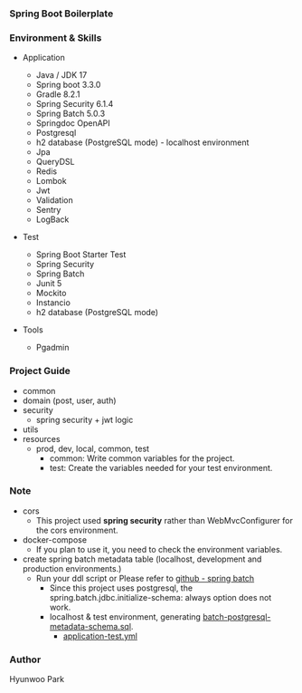 ### Spring Boot Boilerplate

### Environment & Skills

- Application
  - Java / JDK 17
  - Spring boot 3.3.0
  - Gradle 8.2.1
  - Spring Security 6.1.4
  - Spring Batch 5.0.3
  - Springdoc OpenAPI
  - Postgresql
  - h2 database (PostgreSQL mode) - localhost environment
  - Jpa
  - QueryDSL
  - Redis
  - Lombok
  - Jwt
  - Validation
  - Sentry
  - LogBack

- Test
  - Spring Boot Starter Test
  - Spring Security
  - Spring Batch
  - Junit 5
  - Mockito
  - Instancio
  - h2 database (PostgreSQL mode)

- Tools
  - Pgadmin

### Project Guide

- common
- domain (post, user, auth)
- security
  - spring security + jwt logic
- utils
- resources
  - prod, dev, local, common, test
    - common: Write common variables for the project.
    - test: Create the variables needed for your test environment.

### Note
- cors
  - This project used **spring security** rather than WebMvcConfigurer for the cors environment.
- docker-compose
  - If you plan to use it, you need to check the environment variables.
- create spring batch metadata table (localhost, development and production environments.)
  - Run your ddl script or Please refer to [github - spring batch ](https://github.com/spring-projects/spring-batch/blob/5.0.x/spring-batch-core/src/main/resources/org/springframework/batch/core/schema-postgresql.sql)
    - Since this project uses postgresql, the spring.batch.jdbc.initialize-schema: always option does not work.
    - localhost & test environment, generating [batch-postgresql-metadata-schema.sql](src/main/resources/sql/batch-postgresql-metadata-schema.sql).
      - [application-test.yml](src/main/resources/application-test.yml)


### Author
Hyunwoo Park
